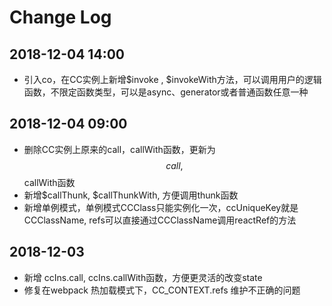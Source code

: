 
# Change Log

## 2018-12-04 14:00
* 引入co，在CC实例上新增$invoke , $invokeWith方法，可以调用用户的逻辑函数，不限定函数类型，可以是async、generator或者普通函数任意一种

## 2018-12-04 09:00
* 删除CC实例上原来的call，callWith函数，更新为$$call, $$callWith函数
* 新增$callThunk, $callThunkWith, 方便调用thunk函数
* 新增单例模式，单例模式CCClass只能实例化一次，ccUniqueKey就是CCClassName, refs可以直接通过CCClassName调用reactRef的方法

## 2018-12-03
* 新增 ccIns.call, ccIns.callWith函数，方便更灵活的改变state
* 修复在webpack 热加载模式下，CC_CONTEXT.refs 维护不正确的问题